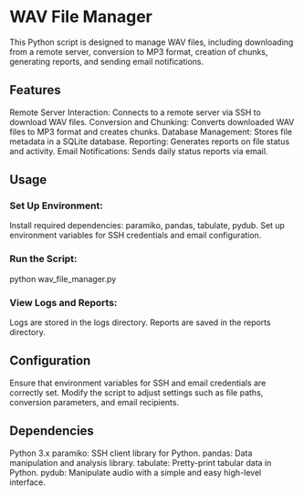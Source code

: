# WAV File Manager
This Python script is designed to manage WAV files, including downloading from a remote server, conversion to MP3 format, creation of chunks, generating reports, and sending email notifications.

## Features
Remote Server Interaction: Connects to a remote server via SSH to download WAV files.
Conversion and Chunking: Converts downloaded WAV files to MP3 format and creates chunks.
Database Management: Stores file metadata in a SQLite database.
Reporting: Generates reports on file status and activity.
Email Notifications: Sends daily status reports via email.
## Usage
### Set Up Environment:
Install required dependencies: paramiko, pandas, tabulate, pydub.
Set up environment variables for SSH credentials and email configuration.
### Run the Script:
python wav_file_manager.py
### View Logs and Reports:
Logs are stored in the logs directory.
Reports are saved in the reports directory.
## Configuration
Ensure that environment variables for SSH and email credentials are correctly set.
Modify the script to adjust settings such as file paths, conversion parameters, and email recipients.
## Dependencies
Python 3.x
paramiko: SSH client library for Python.
pandas: Data manipulation and analysis library.
tabulate: Pretty-print tabular data in Python.
pydub: Manipulate audio with a simple and easy high-level interface.
